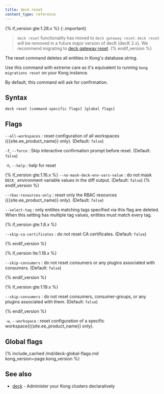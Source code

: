```yaml
---
title: deck reset
content_type: reference
---
```


{% if_version gte:1.28.x %}
{:.important}
> `deck reset` functionality has moved to `deck gateway reset`. 
`deck reset` will be removed in a future major version of decK (decK 2.x).
We recommend migrating to [deck gateway reset](/deck/{{page.kong_version}}/reference/deck_gateway_reset/).
{% endif_version %}


The reset command deletes all entities in Kong's database.string.

Use this command with extreme care as it's equivalent to running
`kong migrations reset` on your Kong instance.

By default, this command will ask for confirmation.

## Syntax

```
deck reset [command-specific flags] [global flags]
```

## Flags

`--all-workspaces`
:  reset configuration of all workspaces ({{site.ee_product_name}} only). (Default: `false`)

`-f`, `--force`
:  Skip interactive confirmation prompt before reset. (Default: `false`)

`-h`, `--help`
:  help for reset 

{% if_version gte:1.16.x %}
`--no-mask-deck-env-vars-value`
:  do not mask `DECK_` environment variable values in the diff output. (Default: `false`)
{% endif_version %}

`--rbac-resources-only`
:  reset only the RBAC resources ({{site.ee_product_name}} only). (Default: `false`)

`--select-tag`
:  only entities matching tags specified via this flag are deleted.
When this setting has multiple tag values, entities must match every tag.

{% if_version gte:1.8.x %}

`--skip-ca-certificates`
:  do not reset CA certificates. (Default: `false`)

{% endif_version %}

{% if_version lte:1.18.x %}

`--skip-consumers`
:  do not reset consumers or any plugins associated with consumers. (Default: `false`)

{% endif_version %}

{% if_version gte:1.19.x %}

`--skip-consumers`
:   do not reset consumers, consumer-groups, or any plugins associated with them. (Default: `false`)

{% endif_version %}

`-w`, `--workspace`
:  reset configuration of a specific workspace({{site.ee_product_name}} only).

## Global flags

{% include_cached /md/deck-global-flags.md kong_version=page.kong_version %}

## See also

* [deck](/deck/{{page.kong_version}}/reference/deck/)	 - Administer your Kong clusters declaratively
